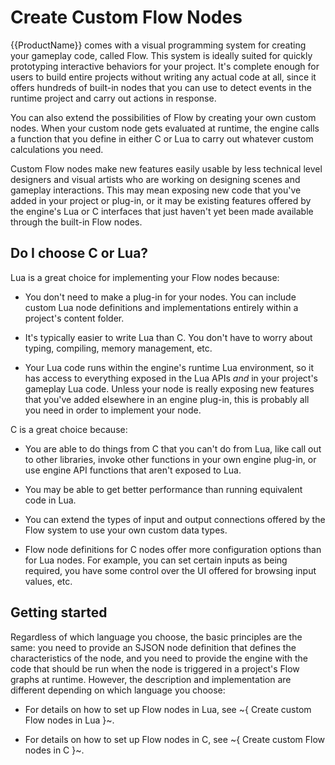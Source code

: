 # Create Custom Flow Nodes

{{ProductName}} comes with a visual programming system for creating your gameplay code, called Flow. This system is ideally suited for quickly prototyping interactive behaviors for your project. It's complete enough for users to build entire projects without writing any actual code at all, since it offers hundreds of built-in nodes that you can use to detect events in the runtime project and carry out actions in response.

You can also extend the possibilities of Flow by creating your own custom nodes. When your custom node gets evaluated at runtime, the engine calls a function that you define in either C or Lua to carry out whatever custom calculations you need.

Custom Flow nodes make new features easily usable by less technical level designers and visual artists who are working on designing scenes and gameplay interactions. This may mean exposing new code that you've added in your project or plug-in, or it may be existing features offered by the engine's Lua or C interfaces that just haven't yet been made available through the built-in Flow nodes.

## Do I choose C or Lua?

Lua is a great choice for implementing your Flow nodes because:

-	You don't need to make a plug-in for your nodes. You can include custom Lua node definitions and implementations entirely within a project's content folder.

-	It's typically easier to write Lua than C. You don't have to worry about typing, compiling, memory management, etc.

-	Your Lua code runs within the engine's runtime Lua environment, so it has access to everything exposed in the Lua APIs *and* in your project's gameplay Lua code. Unless your node is really exposing new features that you've added elsewhere in an engine plug-in, this is probably all you need in order to implement your node.

C is a great choice because:

-	You are able to do things from C that you can't do from Lua, like call out to other libraries, invoke other functions in your own engine plug-in, or use engine API functions that aren't exposed to Lua.

-	You may be able to get better performance than running equivalent code in Lua.

-	You can extend the types of input and output connections offered by the Flow system to use your own custom data types.

-	Flow node definitions for C nodes offer more configuration options than for Lua nodes. For example, you can set certain inputs as being required, you have some control over the UI offered for browsing input values, etc.

## Getting started

Regardless of which language you choose, the basic principles are the same: you need to provide an SJSON node definition that defines the characteristics of the node, and you need to provide the engine with the code that should be run when the node is triggered in a project's Flow graphs at runtime. However, the description and implementation are different depending on which language you choose:

-	For details on how to set up Flow nodes in Lua, see ~{ Create custom Flow nodes in Lua }~.

-	For details on how to set up Flow nodes in C, see ~{ Create custom Flow nodes in C }~.

